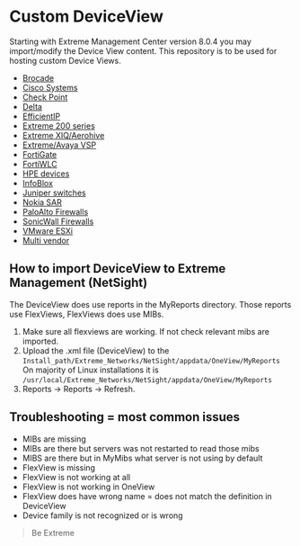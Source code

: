 # Custom DeviceView

Starting with Extreme Management Center version 8.0.4 you may import/modify the Device View content. This repository is to be used for hosting custom Device Views. 

* [Brocade](Brocade/README.md)
* [Cisco Systems](Cisco/README.md)
* [Check Point](CheckPoint/README.md)
* [Delta](Delta/README.md)
* [EfficientIP](EfficientIP/README.md)
* [Extreme 200 series](FastPath/README.md)
* [Extreme XIQ/Aerohive](XIQ/README.md)
* [Extreme/Avaya VSP](VOSS/README.md)
* [FortiGate](FortiGate/README.md)
* [FortiWLC](FortiWLC/README.md)
* [HPE devices](Aruba-HP/README.md)
* [InfoBlox](InfoBlox/README.md)
* [Juniper switches](Juniper/README.md)
* [Nokia SAR](Nokia/README.md)
* [PaloAlto Firewalls](PaloAlto/README.md)
* [SonicWall Firewalls](SonicWall/README.md)
* [VMware ESXi](VMware/README.md)
* [Multi vendor](MultiVendor/README.md)

## How to import DeviceView to Extreme Management (NetSight)
The DeviceView does use reports in the MyReports directory. Those reports use FlexViews, FlexViews does use MIBs.

1. Make sure all flexviews are working. If not check relevant mibs are imported.
2. Upload the .xml file (DeviceView) to the `Install_path/Extreme_Networks/NetSight/appdata/OneView/MyReports`
   On majority of Linux installations it is `/usr/local/Extreme_Networks/NetSight/appdata/OneView/MyReports`
3. Reports -> Reports -> Refresh.

## Troubleshooting = most common issues
* MIBs are missing
* MIBs are there but servers was not restarted to read those mibs
* MIBS are there but in MyMibs what server is not using by default
* FlexView is missing
* FlexView is not working at all
* FlexView is not working in OneView 
* FlexView does have wrong name = does not match the definition in DeviceView
* Device family is not recognized or is wrong

>Be Extreme
